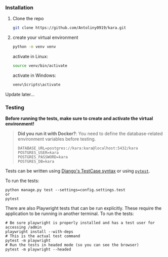 
### Installation

1. Clone the repo
   ```sh
   git clone https://github.com/Antoliny0919/kara.git
   ```
2. create your virtual environment
   ```sh
   python -m venv venv
   ```
   activate in Linux:
   ```sh
   source venv/bin/activate
   ```
   activate in Windows:
   ```sh
   venv\Scripts\activate
   ```

Update later...

### Testing

**Before running the tests, make sure to create and activate the virtual environment!**

> **Did you run it with Docker?**: You need to define the database-related environment variables before testing.
> ```shell
> DATABASE_URL=postgres://kara:kara@localhost:5432/kara
> POSTGRES_USER=kara
> POSTGRES_PASSWORD=kara
> POSTGRES_DB=kara
> ```

Tests can be written using [Django's TestCase syntax](https://docs.djangoproject.com/en/5.0/topics/testing/overview/)
or using [`pytest`](https://docs.pytest.org/).

To run the tests:

```shell
python manage.py test --settings=config.settings.test
or
pytest
```

There are also Playwright tests that can be run explicitly. These require the application to
be running in another terminal. To run the tests:

```shell
# Be sure playwright is properly installed and has a test user for accessing /admin
playwright install --with-deps
# This is the actual test command
pytest -m playwright
# Run the tests in headed mode (so you can see the browser)
pytest -m playwright --headed
